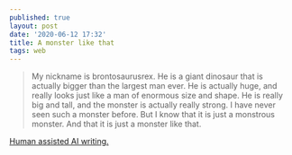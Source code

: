 ```yaml
---
published: true
layout: post
date: '2020-06-12 17:32'
title: A monster like that
tags: web 
---
```

> My nickname is brontosaurusrex.  He is a giant dinosaur that is actually bigger than the largest man ever.  He is actually huge, and really looks just like a man of enormous size and shape. He is really big and tall, and the monster is actually really strong. I have never seen such a monster before. But I know that it is just a monstrous monster. And that it is just a monster like that. 

[Human assisted AI writing.](https://transformer.huggingface.co/doc/xlnet)
